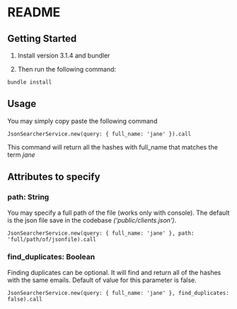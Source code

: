 # README

## Getting Started

1. Install version 3.1.4 and bundler

2. Then run the following command:
```
bundle install
```

## Usage

You may simply copy paste the following command

```
JsonSearcherService.new(query: { full_name: 'jane' }).call
```

This command will return all the hashes with full_name that matches the term _jane_

## Attributes to specify

### path: String

You may specify a full path of the file (works only with console). The default is the json file save in the codebase _('public/clients.json')_.

```
JsonSearcherService.new(query: { full_name: 'jane' }, path: 'full/path/of/jsonfile).call
```

### find_duplicates: Boolean

Finding duplicates can be optional. It will find and return all of the hashes with the same emails. Default of value for this parameter is false.

```
JsonSearcherService.new(query: { full_name: 'jane' }, find_duplicates: false).call
```

